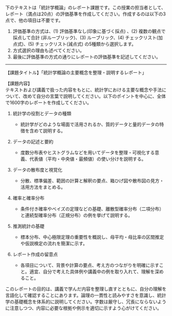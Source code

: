 下のテキストは「統計学概論」のレポート課題です。この授業の担当者として、レポート（満点は20点）の評価基準を作成してください。作成するのは以下の3点で、他の項目は不要です。

1. 評価基準の方式は、(1) 評価基準なし(印象に基づく採点) 、(2) 複数の観点で採点して合計  (非ルーブリック)、(3) ルーブリック、(4) チェックリスト(加点式)、(5) チェックリスト(減点式) の5種類から選択します。
2. 方式選択の理由も述べてください。
3. 最後に評価基準の方式の通りにレポートの評価基準を記述してください。

---------------------------------------
【課題タイトル】「統計学概論の主要概念を整理・説明するレポート」

【課題内容】  
テキストおよび講義で扱った内容をもとに、統計学における主要な概念や手法について、改めて自分の言葉で説明してください。以下のポイントを中心に、全体で1600字のレポートを作成してください。

1. 統計学の役割とデータの種類  
   - 統計学がどのような場面で活用されるか、質的データと量的データの特徴を含めて説明する。  

2. データの記述と要約  
   - 度数分布表やヒストグラムなどを用いてデータを整理・可視化する意義、代表値（平均・中央値・最頻値）の使い分けを説明する。  

3. データの散布度と視覚化  
   - 分散、標準偏差、範囲の計算と解釈の要点、箱ひげ図や散布図の見方・活用方法をまとめる。  

4. 確率と確率分布  
   - 条件付き確率やベイズの定理などの基礎、離散型確率分布（二項分布）と連続型確率分布（正規分布）の例を挙げて説明する。  

5. 推測統計の基礎  
   - 標本分布、中心極限定理の重要性を概説し、母平均・母比率の区間推定や仮説検定の流れを簡潔に示す。  

6. レポート作成の留意点  
   - 各項目について、背景や計算の要点、考え方のつながりを明確に示すこと。適宜、自分で考えた具体例や講義中の例を取り入れて、理解を深めること。  

このレポートの目的は、講義で学んだ内容を整理し直すとともに、自分の理解を言語化して確認することにあります。論理の一貫性と読みやすさを意識し、統計学の基礎概念を体系的に説明してください。字数は厳守し、冗長にならないように注意しつつ、内容に必要な根拠や例示を適切に示すよう心がけてください。